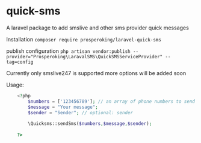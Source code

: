 # quick-sms
A laravel package to add smslive and other sms provider quick messages

Installation `composer require prosperoking/laravel-quick-sms` 

publish configuration `php artisan vendor:publish --provider="Prosperoking\LaravalSMS\QuickSMSServiceProvider" --tag=config`

Currently only smslive247 is supported more options will be added soon

Usage:
```php
    <?php
        $numbers = ['123456789']; // an array of phone numbers to send message to;
        $message = "Your message";
        $sender = "Sender"; // optional: sender
        
        \Quicksms::sendSms($numbers,$message,$sender);
        
    ?>
```